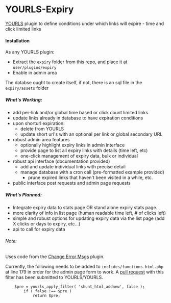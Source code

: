 # YOURLS-Expiry
[YOURLS](https://github.com/YOURLS/YOURLS) plugin to define conditions under which links will expire - time and click limited links

#### Installation
As any YOURLS plugin:
-  Extract the `expiry` folder from this repo, and place it at `user/plugins/expiry`
-  Enable in admin area

The databse ought to create itself, if not, there is an sql file in the `expiry/assets` folder
##### What's Working:
-  add per-link and/or global time based or click count limited links
-  update links already in database to have expiration conditions
-  upon shorturl expiration:
    - delete from YOURLS 
    - update short url's with an optional per link or global secondary URL
-  robust admin area features
   - optionally highlight expiry links in admin interface
   - provide page to list all expiry links with details (time left, etc)
   - one-click management of expiry data, bulk or individual
-  robust api interface (documentation provided)
   - add and update individual links with precise detail
   - manage database with a cron call (pre-formatted example provided)
      - prune expired links that haven't been visited in a while, etc.
- public interface post requests and admin page requests

##### What's Planned:
-  Integrate expiry data to stats page OR stand alone expiry stats page.
-  more clarity of info in list page (human readable time left, # of clicks left)
-  simple and robust options for updating expiry data via the list page (add X clicks or days to expiry, etc...)
-  api to call for expiry data

###### Note: 
 Uses code from the [Change Error Msgs](https://github.com/adigitalife/yourls-change-error-messages) plugin.

 Currently, the following needs to be added to `inclides/functions-html.php` at line 179 in order for the admin page form to work. A [pull request](https://github.com/YOURLS/YOURLS/pull/2345/commits/1546416dbefee8f21030f28d165eb14a5ba7eae6) with this filter has been submitted to YOURLS/YOURLS.
```
	$pre = yourls_apply_filter( 'shunt_html_addnew', false );
		if ( false !== $pre )
			return $pre;
```
